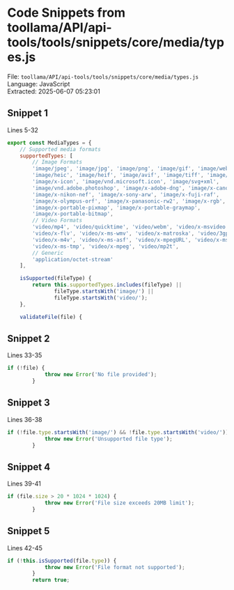# Code Snippets from toollama/API/api-tools/tools/snippets/core/media/types.js

File: `toollama/API/api-tools/tools/snippets/core/media/types.js`  
Language: JavaScript  
Extracted: 2025-06-07 05:23:01  

## Snippet 1
Lines 5-32

```JavaScript
export const MediaTypes = {
    // Supported media formats
    supportedTypes: [
        // Image Formats
        'image/jpeg', 'image/jpg', 'image/png', 'image/gif', 'image/webp',
        'image/heic', 'image/heif', 'image/avif', 'image/tiff', 'image/bmp',
        'image/x-icon', 'image/vnd.microsoft.icon', 'image/svg+xml',
        'image/vnd.adobe.photoshop', 'image/x-adobe-dng', 'image/x-canon-cr2',
        'image/x-nikon-nef', 'image/x-sony-arw', 'image/x-fuji-raf',
        'image/x-olympus-orf', 'image/x-panasonic-rw2', 'image/x-rgb',
        'image/x-portable-pixmap', 'image/x-portable-graymap',
        'image/x-portable-bitmap',
        // Video Formats
        'video/mp4', 'video/quicktime', 'video/webm', 'video/x-msvideo',
        'video/x-flv', 'video/x-ms-wmv', 'video/x-matroska', 'video/3gpp',
        'video/x-m4v', 'video/x-ms-asf', 'video/x-mpegURL', 'video/x-ms-vob',
        'video/x-ms-tmp', 'video/x-mpeg', 'video/mp2t',
        // Generic
        'application/octet-stream'
    ],

    isSupported(fileType) {
        return this.supportedTypes.includes(fileType) ||
               fileType.startsWith('image/') ||
               fileType.startsWith('video/');
    },

    validateFile(file) {
```

## Snippet 2
Lines 33-35

```JavaScript
if (!file) {
            throw new Error('No file provided');
        }
```

## Snippet 3
Lines 36-38

```JavaScript
if (!file.type.startsWith('image/') && !file.type.startsWith('video/')) {
            throw new Error('Unsupported file type');
        }
```

## Snippet 4
Lines 39-41

```JavaScript
if (file.size > 20 * 1024 * 1024) {
            throw new Error('File size exceeds 20MB limit');
        }
```

## Snippet 5
Lines 42-45

```JavaScript
if (!this.isSupported(file.type)) {
            throw new Error('File format not supported');
        }
        return true;
```

